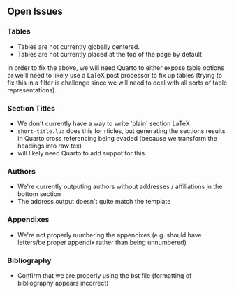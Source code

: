 ## Open Issues

### Tables
- Tables are not currently globally centered.
- Tables are not currently placed at the top of the page by default.

In order to fix the above, we will need Quarto to either expose table options or we'll need to likely use a LaTeX post processor to fix up tables (trying to fix this in a filter is challenge since we will need to deal with all sorts of table representations).

### Section Titles
- We don't currently have a way to write 'plain' section LaTeX
- `short-title.lua` does this for rticles, but generating the sections results in Quarto cross referencing being evaded (because we transform the headings into raw tex)
- will likely need Quarto to add suppot for this.

### Authors
- We're currently outputing authors without addresses / affiliations in the bottom section
- The address output doesn't quite match the template

### Appendixes
- We're not properly numbering the appendixes (e.g. should have letters/be proper appendix rather than being unnumbered)

### Bibliography
- Confirm that we are properly using the bst file (formatting of bibliography appears incorrect)
